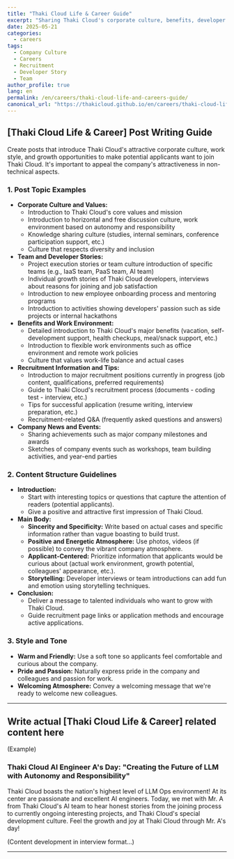 ```yaml
---
title: "Thaki Cloud Life & Career Guide"
excerpt: "Sharing Thaki Cloud's corporate culture, benefits, developer stories, recruitment information, and more."
date: 2025-05-21
categories:
  - careers
tags:
  - Company Culture
  - Careers
  - Recruitment
  - Developer Story
  - Team
author_profile: true
lang: en
permalink: /en/careers/thaki-cloud-life-and-careers-guide/
canonical_url: "https://thakicloud.github.io/en/careers/thaki-cloud-life-and-careers-guide/"
---
```


## [Thaki Cloud Life & Career] Post Writing Guide

Create posts that introduce Thaki Cloud's attractive corporate culture, work style, and growth opportunities to make potential applicants want to join Thaki Cloud. It's important to appeal the company's attractiveness in non-technical aspects.

### 1. Post Topic Examples

* **Corporate Culture and Values:**
  * Introduction to Thaki Cloud's core values and mission
  * Introduction to horizontal and free discussion culture, work environment based on autonomy and responsibility
  * Knowledge sharing culture (studies, internal seminars, conference participation support, etc.)
  * Culture that respects diversity and inclusion
* **Team and Developer Stories:**
  * Project execution stories or team culture introduction of specific teams (e.g., IaaS team, PaaS team, AI team)
  * Individual growth stories of Thaki Cloud developers, interviews about reasons for joining and job satisfaction
  * Introduction to new employee onboarding process and mentoring programs
  * Introduction to activities showing developers' passion such as side projects or internal hackathons
* **Benefits and Work Environment:**
  * Detailed introduction to Thaki Cloud's major benefits (vacation, self-development support, health checkups, meal/snack support, etc.)
  * Introduction to flexible work environments such as office environment and remote work policies
  * Culture that values work-life balance and actual cases
* **Recruitment Information and Tips:**
  * Introduction to major recruitment positions currently in progress (job content, qualifications, preferred requirements)
  * Guide to Thaki Cloud's recruitment process (documents - coding test - interview, etc.)
  * Tips for successful application (resume writing, interview preparation, etc.)
  * Recruitment-related Q&A (frequently asked questions and answers)
* **Company News and Events:**
  * Sharing achievements such as major company milestones and awards
  * Sketches of company events such as workshops, team building activities, and year-end parties

### 2. Content Structure Guidelines

* **Introduction:**
  * Start with interesting topics or questions that capture the attention of readers (potential applicants).
  * Give a positive and attractive first impression of Thaki Cloud.
* **Main Body:**
  * **Sincerity and Specificity:** Write based on actual cases and specific information rather than vague boasting to build trust.
  * **Positive and Energetic Atmosphere:** Use photos, videos (if possible) to convey the vibrant company atmosphere.
  * **Applicant-Centered:** Prioritize information that applicants would be curious about (actual work environment, growth potential, colleagues' appearance, etc.).
  * **Storytelling:** Developer interviews or team introductions can add fun and emotion using storytelling techniques.
* **Conclusion:**
  * Deliver a message to talented individuals who want to grow with Thaki Cloud.
  * Guide recruitment page links or application methods and encourage active applications.

### 3. Style and Tone

* **Warm and Friendly:** Use a soft tone so applicants feel comfortable and curious about the company.
* **Pride and Passion:** Naturally express pride in the company and colleagues and passion for work.
* **Welcoming Atmosphere:** Convey a welcoming message that we're ready to welcome new colleagues.

---

## Write actual [Thaki Cloud Life & Career] related content here

(Example)

### Thaki Cloud AI Engineer A's Day: "Creating the Future of LLM with Autonomy and Responsibility"

Thaki Cloud boasts the nation's highest level of LLM Ops environment! At its center are passionate and excellent AI engineers. Today, we met with Mr. A from Thaki Cloud's AI team to hear honest stories from the joining process to currently ongoing interesting projects, and Thaki Cloud's special development culture. Feel the growth and joy at Thaki Cloud through Mr. A's day!

(Content development in interview format...)

---
